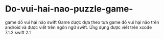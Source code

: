 # Do-vui-hai-nao-puzzle-game-
game đố vui hại não swift
 Game được dựa theo tựa game đố vui hại não trên android và được viết trên ngôn ngữ swift.
 Ứng dụng được viết trên xcode 7.1.2 swift 2.1
